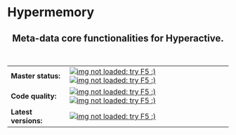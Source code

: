<h1> Hypermemory </h1>

<h2 align="center">Meta-data core functionalities for Hyperactive.</h2>

<br>

<table>
  <tbody>
    <tr align="left" valign="center">
      <td>
        <strong>Master status:</strong>
      </td>
      <td>
        <a href="https://travis-ci.com/SimonBlanke/Hypermemory">
          <img src="https://img.shields.io/travis/com/SimonBlanke/Hypermemory/master?style=flat-square&logo=travis" alt="img not loaded: try F5 :)">
        </a>
        <a href="https://coveralls.io/github/SimonBlanke/Hypermemory">
          <img src="https://img.shields.io/coveralls/github/SimonBlanke/Hypermemory?style=flat-square&logo=codecov" alt="img not loaded: try F5 :)">
        </a>
      </td>
    </tr>
    <tr/>
    <tr align="left" valign="center">
      <td>
         <strong>Code quality:</strong>
      </td>
      <td>
        <a href="https://codeclimate.com/github/SimonBlanke/Hypermemory">
        <img src="https://img.shields.io/codeclimate/maintainability/SimonBlanke/Hypermemory?style=flat-square&logo=code-climate" alt="img not loaded: try F5 :)">
        </a>
        <a href="https://scrutinizer-ci.com/g/SimonBlanke/Hypermemory/">
        <img src="https://img.shields.io/scrutinizer/quality/g/SimonBlanke/Hypermemory?style=flat-square&logo=scrutinizer-ci" alt="img not loaded: try F5 :)">
        </a>
      </td>
    </tr>
    <tr/>    <tr align="left" valign="center">
      <td>
        <strong>Latest versions:</strong>
      </td>
      <td>
        <a href="https://pypi.org/project/hypermemory/">
          <img src="https://img.shields.io/pypi/v/Hypermemory?style=flat-square&logo=PyPi&logoColor=white" alt="img not loaded: try F5 :)">
        </a>
      </td>
    </tr>
  </tbody>
</table>
